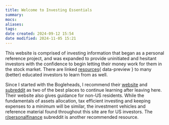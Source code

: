 ```yaml
---
title: Welcome to Investing Essentials
summary: 
mocs: 
aliases: 
tags: 
date created: 2024-09-12 15:54
date modified: 2024-11-05 15:21
---
```

This website is comprised of investing information that began as a personal reference project, and was expanded to provide uninitiated and hesitant investors with the confidence to begin letting their money work for them in the stock market. There are linked [resources](resources/main.md){ data-preview }<!-- #internal_link --> to many (better) educated investors to learn from as well. 

Since I started with the Bogleheads, I recommend their [website](https://www.bogleheads.org/index.php) and [subreddit](https://www.reddit.com/r/Bogleheads/?rdt=35841) as two of the best places to continue learning after leaving here. Their website also gives guidance for non-US residents. While the fundamentals of assets allocation, tax efficient investing and keeping expenses to a minimum will be similar, the investment vehicles and reference material found throughout this site are for US investors. The [r/personalfinance](https://www.reddit.com/r/personalfinance/wiki/index/) subreddit is another recommended resource.



